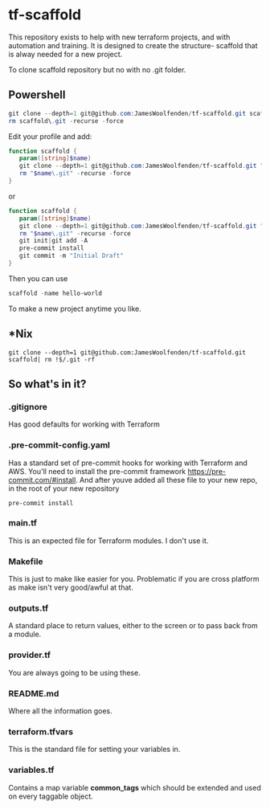 # tf-scaffold
This repository exists to help with new terraform projects, and with automation and training. It is designed to create the structure- scaffold that is alway needed for a new project.

To clone scaffold repository but no with no .git folder.

## Powershell

```powershell
git clone --depth=1 git@github.com:JamesWoolfenden/tf-scaffold.git scaffold
rm scaffold\.git -recurse -force
```

Edit your profile and add:
```powershell
function scaffold {
   param([string]$name)
   git clone --depth=1 git@github.com:JamesWoolfenden/tf-scaffold.git "$name" 
   rm "$name\.git" -recurse -force
}
```
or 
```powershell
function scaffold {
   param([string]$name)
   git clone --depth=1 git@github.com:JamesWoolfenden/tf-scaffold.git "$name" 
   rm "$name\.git" -recurse -force
   git init|git add -A
   pre-commit install
   git commit -m "Initial Draft"
}
```


Then you can use 
```powershell
scaffold -name hello-world
```
To make a new project anytime you like.

## *Nix

```cli
git clone --depth=1 git@github.com:JamesWoolfenden/tf-scaffold.git scaffold| rm !$/.git -rf 
```

## So what's in it?

### .gitignore
Has good defaults for working with Terraform

### .pre-commit-config.yaml
Has a standard set of pre-commit hooks for working with Terraform and AWS. You'll need to install the pre-commit framework <https://pre-commit.com/#install>.
And after youve added all these file to your new repo, in the root of your new repository 
```cli
pre-commit install
```

### main.tf
This is an expected file for Terraform modules. I don't use it.

### Makefile
This is just to make like easier for you. Problematic if you are cross platform as make isn't very good/awful at that.

### outputs.tf
A standard place to return values, either to the screen or to pass back from a module.

### provider.tf
You are always going to be using these. 

### README.md
Where all the information goes.

### terraform.tfvars
This is the standard file for setting your variables in.

### variables.tf
Contains a map variable **common_tags** which should be extended and used on every taggable object. 
